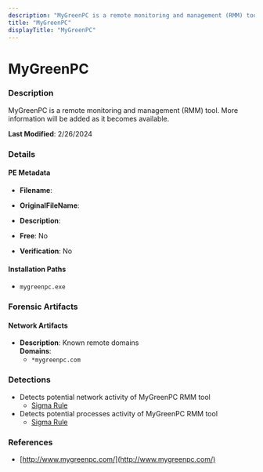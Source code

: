 ```yaml
---
description: "MyGreenPC is a remote monitoring and management (RMM) tool. More information will be added as it becomes available."
title: "MyGreenPC"
displayTitle: "MyGreenPC"
---
```




# MyGreenPC


### Description

MyGreenPC is a remote monitoring and management (RMM) tool. More information will be added as it becomes available.



**Last Modified**: 2/26/2024

### Details


#### PE Metadata
- **Filename**: 
- **OriginalFileName**: 
- **Description**: 


- **Free**: No

- **Verification**: No




#### Installation Paths
- `mygreenpc.exe`

### Forensic Artifacts




#### Network Artifacts
- **Description**: Known remote domains
<br/>**Domains**:
    - `*mygreenpc.com`


### Detections
- Detects potential network activity of MyGreenPC RMM tool
  - [Sigma Rule](https://github.com/magicsword-io/LOLRMM/blob/main/detections/sigma/mygreenpc_network_sigma.yml)
- Detects potential processes activity of MyGreenPC RMM tool
  - [Sigma Rule](https://github.com/magicsword-io/LOLRMM/blob/main/detections/sigma/mygreenpc_processes_sigma.yml)

### References
- [http://www.mygreenpc.com/](http://www.mygreenpc.com/)


